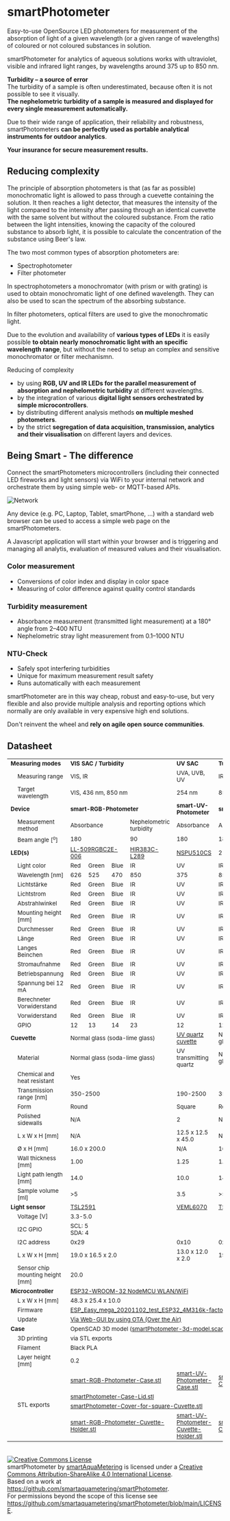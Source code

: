 # smartPhotometer

Easy-to-use OpenSource LED photometers for measurement of the absorption of light of a given wavelength (or a given range of wavelengths) of coloured or not coloured substances in solution.

smartPhotometer for analytics of aqueous solutions works with ultraviolet, visible and infrared light ranges, by wavelengths around 375 up to 850 nm.

**Turbidity – a source of error**</br>
The turbidity of a sample is often underestimated, because often it is not possible to see it visually.</br>
**The nephelometric turbidity of a sample is measured and displayed for every single measurement automatically.**

Due to their wide range of application, their reliability and robustness, smartPhotometers **can be perfectly used as portable analytical instruments for outdoor analytics**.

**Your insurance for secure measurement results.**

## Reducing complexity

The principle of absorption photometers is that (as far as possible) monochromatic light is allowed to pass through a cuevette containing the solution. It then reaches a light detector, that measures the intensity of the light compared to the intensity after passing through an identical cuevette with the same solvent but without the coloured substance. From the ratio between the light intensities, knowing the capacity of the coloured substance to absorb light, it is possible to calculate the concentration of the substance using Beer's law.

The two most common types of absorption photometers are:

- Spectrophotometer
- Filter photometer

In spectrophotometers a monochromator (with prism or with grating) is used to obtain monochromatic light of one defined wavelength. They can also be used to scan the spectrum of the absorbing substance.

In filter photometers, optical filters are used to give the monochromatic light.

Due to the evolution and availability of **various types of LEDs** it is easily possible **to obtain nearly monochromatic light with an specific wavelength range**, but
without the need to setup an complex and sensitive monochromator or filter mechanismn.

Reducing of complexity
- by using **RGB, UV and IR LEDs for the parallel measurement of absorption and nephelometric turbidity** at different wavelengths.
- by the integration of various **digital light sensors orchestrated by simple microcontrollers**.
- by distributing different analysis methods **on multiple meshed photometers**.
- by the strict **segregation of data acquisition, transmission, analytics and their visualisation** on different layers and devices.

## Being Smart - The difference

Connect the smartPhotometers microcontrollers (including their connected LED fireworks and light sensors) via WiFi to your internal network and orchestrate them by using simple web- or MQTT-based APIs.

![Network](./setup/network.png)

Any device (e.g. PC, Laptop, Tablet, smartPhone, ...) with a standard web browser can be used to access a simple web page on the smartPhotometers.

A Javascript application will start within your browser and is triggering and managing all analytis, evaluation of measured values and their visualisation.

### Color measurement
- Conversions of color index and display in color space
- Measuring of color difference against quality control standards

### Turbidity measurement
- Absorbance measurement (transmitted light measurement) at a 180° angle from 2–400 NTU
- Nephelometric stray light measurement from 0.1–1000 NTU

### NTU-Check
- Safely spot interfering turbidities
- Unique for maximum measurement result safety
- Runs automatically with each measurement

smartPhotometer are in this way cheap, robust and easy-to-use, but very flexible and also provide multiple analysis and reporting options which normally are only available in very expensive high end solutions.

Don't reinvent the wheel and **rely on agile open source communities**.

## Datasheet

<table>
<tr>
  <td colspan=2><sub><b>Measuring modes</b>
  <td colspan=4><sub><b>VIS SAC / Turbidity</b>
  <td><sub><b>UV SAC</b>
  <td colspan=2><sub><b>Turbidity</b>
  <td><sub><b>Color</b>
</tr>
<tr>
  <td>
  <td><sub>Measuring range
  <td colspan=4><sub>VIS, IR
  <td><sub>UVA, UVB, UV
  <td colspan=2><sub>IR
  <td><sub>VIS
</tr>
<tr>
  <td>
  <td><sub>Target wavelength
  <td colspan=4><sub>VIS, 436 nm, 850 nm
  <td><sub>254 nm
  <td colspan=2><sub>850 nm
  <td><sub>VIS
</tr>
<tr>
  <td colspan=2><sub><b>Device</b>
  <td colspan=4><sub><b>smart-RGB-Photometer</b>
  <td><sub><b>smart-UV-Photometer</b>
  <td colspan=2><sub><b>smart-IR-Turbidimeter</b>
  <td><sub><b>smart-Colorimeter</b>
</tr>
<tr>
  <td>
  <td><sub>Measurement method
  <td colspan=3><sub>Absorbance
  <td><sub>Nephelometric turbidity
  <td><sub>Absorbance
  <td><sub>Absorbance
  <td><sub>Nephelometric turbidity
  <td><sub>RGB
</tr>
<tr>
  <td>
  <td><sub>Beam angle [<sup>o</sup>]
  <td colspan=3><sub>180
  <td><sub>90
  <td><sub>180
  <td><sub>180
  <td><sub>90
  <td><sub>180
</tr>
<tr>
  <td colspan=2><sub><b>LED(s)</b>
  <td colspan=3><sub><a href='https://cdn-reichelt.de/documents/datenblatt/A501/HIR383C-L289_ENG_TDS.pdf'>LL-509RGBC2E-006</a>
  <td><sub><a href='https://cdn-reichelt.de/documents/datenblatt/A501/HIR383C-L289_ENG_TDS.pdf'>HIR383C-L289</a>
  <td><sub><a href='https://www.nichia.co.jp/specification/products/led/NSPU510CS-E.pdf'>NSPU510CS</a>
  <td colspan=2><sub>2 x <a href='https://cdn-reichelt.de/documents/datenblatt/A501/HIR383C-L289_ENG_TDS.pdf'>HIR383C-L289</a>
  <td><sub><a href='https://cdn.luckylight.cn/media/component/data-sheet/504WC2E-W6-3PC.pdf'>504WC2E-W6-3PC</a>
</tr>
<tr>
  <td>
  <td><sub>Light color
  <td><sub>Red
  <td><sub>Green
  <td><sub>Blue
  <td><sub>IR
  <td><sub>UV
  <td><sub>IR
  <td><sub>IR
  <td><sub>Warm White
</tr>
<tr>
  <td>
  <td><sub>Wavelength [nm]
  <td><sub>626
  <td><sub>525
  <td><sub>470
  <td><sub>850
  <td><sub>375
  <td><sub>850
  <td><sub>850
  <td><sub>410-780
</tr>
<tr>
  <td>
  <td><sub>Lichtstärke
  <td><sub>Red
  <td><sub>Green
  <td><sub>Blue
  <td><sub>IR
  <td><sub>UV
  <td><sub>IR
  <td><sub>IR
  <td><sub>Warm White
</tr>
<tr>
  <td>
  <td><sub>Lichtstrom
  <td><sub>Red
  <td><sub>Green
  <td><sub>Blue
  <td><sub>IR
  <td><sub>UV
  <td><sub>IR
  <td><sub>IR
  <td><sub>Warm White
</tr>
<tr>
  <td>
  <td><sub>Abstrahlwinkel
  <td><sub>Red
  <td><sub>Green
  <td><sub>Blue
  <td><sub>IR
  <td><sub>UV
  <td><sub>IR
  <td><sub>IR
  <td><sub>Warm White
</tr>
<tr>
  <td>
  <td><sub>Mounting height [mm]
  <td><sub>Red
  <td><sub>Green
  <td><sub>Blue
  <td><sub>IR
  <td><sub>UV
  <td><sub>IR
  <td><sub>IR
  <td><sub>Warm White
</tr>
<tr>
  <td>
  <td><sub>Durchmesser
  <td><sub>Red
  <td><sub>Green
  <td><sub>Blue
  <td><sub>IR
  <td><sub>UV
  <td><sub>IR
  <td><sub>IR
  <td><sub>Warm White
</tr>
<tr>
  <td>
  <td><sub>Länge
  <td><sub>Red
  <td><sub>Green
  <td><sub>Blue
  <td><sub>IR
  <td><sub>UV
  <td><sub>IR
  <td><sub>IR
  <td><sub>Warm White
</tr>
<tr>
  <td>
  <td><sub>Langes Beinchen
  <td><sub>Red
  <td><sub>Green
  <td><sub>Blue
  <td><sub>IR
  <td><sub>UV
  <td><sub>IR
  <td><sub>IR
  <td><sub>Warm White
</tr>
<tr>
  <td>
  <td><sub>Stromaufnahme
  <td><sub>Red
  <td><sub>Green
  <td><sub>Blue
  <td><sub>IR
  <td><sub>UV
  <td><sub>IR
  <td><sub>IR
  <td><sub>Warm White
</tr>
<tr>
  <td>
  <td><sub>Betriebspannung
  <td><sub>Red
  <td><sub>Green
  <td><sub>Blue
  <td><sub>IR
  <td><sub>UV
  <td><sub>IR
  <td><sub>IR
  <td><sub>Warm White
</tr>
<tr>
  <td>
  <td><sub>Spannung bei 12 mA
  <td><sub>Red
  <td><sub>Green
  <td><sub>Blue
  <td><sub>IR
  <td><sub>UV
  <td><sub>IR
  <td><sub>IR
  <td><sub>Warm White
</tr>
<tr>
  <td>
  <td><sub>Berechneter Vorwiderstand
  <td><sub>Red
  <td><sub>Green
  <td><sub>Blue
  <td><sub>IR
  <td><sub>UV
  <td><sub>IR
  <td><sub>IR
  <td><sub>Warm White
</tr>
<tr>
  <td>
  <td><sub>Vorwiderstand
  <td><sub>Red
  <td><sub>Green
  <td><sub>Blue
  <td><sub>IR
  <td><sub>UV
  <td><sub>IR
  <td><sub>IR
  <td><sub>Warm White
</tr>
<tr>
  <td>
  <td><sub>GPIO
  <td><sub>12
  <td><sub>13
  <td><sub>14
  <td><sub>23
  <td><sub>12
  <td><sub>12
  <td><sub>23
  <td><sub>12
</tr>
<tr>
  <td colspan=2><sub><b>Cuevette</b>
  <td colspan=4><sub>Normal glass (soda-lime glass)
  <td><sub><a href='https://www.amazon.de/gp/product/B07NNGHKSC/ref=ppx_yo_dt_b_asin_title_o04_s00?ie=UTF8&psc=1'>UV quartz cuvette</a>
  <td colspan=2><sub>Normal glass (soda-lime glass)
  <td><sub>Borosilicate glass
</tr>
<tr>
  <td>
  <td><sub>Material
  <td colspan=4><sub>Normal glass (soda-lime glass)
  <td><sub>UV transmitting quartz
  <td colspan=2><sub>Normal glass (soda-lime glass)
  <td><sub>Borosilicate glass
</tr>
<tr>
  <td>
  <td><sub>Chemical and heat resistant
  <td colspan=8><sub>Yes
</tr>
<tr>
  <td>
  <td><sub>Transmission range [nm]
  <td colspan=4><sub>350-2500
  <td><sub>190-2500
  <td colspan=2><sub>350-2500
  <td><sub>290-2500
</tr>
<tr>
  <td>
  <td><sub>Form
  <td colspan=4><sub>Round
  <td><sub>Square
  <td colspan=2><sub>Round
  <td><sub>Round
</tr>
<tr>
  <td>
  <td><sub>Polished sidewalls
  <td colspan=4><sub>N/A
  <td><sub>2
  <td colspan=2><sub>N/A
  <td><sub>N/A
</tr>
<tr>
  <td>
  <td><sub>L x W x H [mm]
  <td colspan=4><sub>N/A
  <td><sub>12.5 x 12.5 x 45.0
  <td colspan=2><sub>N/A
  <td><sub>N/A
</tr>
<tr>
  <td>
  <td><sub>Ø x H [mm]
  <td colspan=4><sub>16.0 x 200.0
  <td><sub>N/A
  <td colspan=2><sub>16.0 x 200.0
  <td><sub>16.0 x 200.0
</tr>
<tr>
  <td>
  <td><sub>Wall thickness [mm]
  <td colspan=4><sub>1.00
  <td><sub>1.25
  <td colspan=2><sub>1.00
  <td><sub>1.00
</tr>
<tr>
  <td>
  <td><sub>Light path length [mm]
  <td colspan=4><sub>14.0
  <td><sub>10.0
  <td colspan=2><sub>14.0
  <td><sub>14.0
</tr>
<tr>
  <td>
  <td><sub>Sample volume [ml]
  <td colspan=4><sub>>5
  <td><sub>3.5
  <td colspan=2><sub>>5
  <td><sub>>5
</tr>
<tr>
  <td colspan=2><sub><b>Light sensor</b>
  <td colspan=4><sub><a href='https://cdn-shop.adafruit.com/datasheets/TSL25911_Datasheet_EN_v1.pdf'>TSL2591</a>
  <td><sub><a href='https://www.vishay.com/docs/84277/veml6070.pdf'>VEML6070</a>
  <td colspan=2><sub><a href='https://cdn-shop.adafruit.com/datasheets/TSL25911_Datasheet_EN_v1.pdf'>TSL2591</a>
  <td><sub><a href='https://cdn-shop.adafruit.com/datasheets/TCS34725.pdf'>TCS34725</a>
</tr>
<tr>
  <td>
  <td><sub>Voltage [V]
  <td colspan=8><sub>3.3-5.0
</tr>
<tr>
  <td>
  <td><sub>I2C GPIO
  <td colspan=8><sub>SCL: 5</br>SDA: 4
</tr>
<tr>
  <td>
  <td><sub>I2C address
  <td colspan=4><sub>0x29
  <td><sub>0x10
  <td colspan=2><sub>0x29
  <td><sub>0x29
</tr>
<tr>
  <td>
  <td><sub>L x W x H [mm]
  <td colspan=4><sub>19.0 x 16.5 x 2.0
  <td><sub>13.0 x 12.0 x 2.0
  <td colspan=2><sub>19.0 x 16.5 x 2.0
  <td><sub>20.3 x 20.3 x 2.0
</tr>
<tr>
  <td>
  <td><sub>Sensor chip mounting height [mm]
  <td colspan=8><sub>20.0
</tr>
<tr>
  <td colspan=2><sub><b>Microcontroller</b>
  <td colspan=8><sub><a href='https://cdn.shopify.com/s/files/1/1509/1638/files/ESP_-_32_NodeMCU_Developmentboard_Datenblatt_AZ-Delivery_Vertriebs_GmbH_10f68f6c-a9bb-49c6-a825-07979441739f.pdf?v=1598356497'>ESP32-WROOM-32 NodeMCU WLAN/WiFi</a>
</tr>
<tr>
  <td>
  <td><sub>L x W x H [mm]
  <td colspan=8><sub>48.3 x 25.4 x 10.0
</tr>
<tr>
  <td>
  <td><sub>Firmware
  <td colspan=8><sub><a href='/firmware/bin/ESP_Easy_mega_20201102_test_ESP32_4M316k-factory.bin'>ESP_Easy_mega_20201102_test_ESP32_4M316k-factory.bin</a>
</tr>
<tr>
  <td>
  <td><sub>Update
  <td colspan=8><sub><a href='/firmware/bin/ESP_Easy_mega_20201102_test_ESP32_4M316k-factory.bin'>Via Web-GUI by using OTA (Over the Air)</a>
</tr>
<tr>
  <td colspan=2><sub><b>Case</b>
  <td colspan=8><sub>OpenSCAD 3D model (<a href='./setup/case/smartPhotometer-3d-model.scad'>smartPhotometer-3d-model.scad</a>)
</tr>
<tr>
  <td>
  <td><sub>3D printing
  <td colspan=8><sub>via STL exports
</tr>
<tr>
  <td>
  <td><sub>Filament
  <td colspan=8><sub>Black PLA
</tr>
<tr>
  <td>
  <td><sub>Layer height [mm]
  <td colspan=8><sub>0.2
</tr>
<tr>
  <td rowspan=4>
  <td rowspan=4><sub>STL exports
  <td colspan=4><sub><a href='./setup/case/3d-printing/smart-RGB-Photometer-Case.stl'>smart-RGB-Photometer-Case.stl</a>
  <td><sub><a href='./setup/case/3d-printing/smart-UV-Photometer-Case.stl'>smart-UV-Photometer-Case.stl</a>
  <td colspan=2><sub><a href='./setup/case/3d-printing/smart-IR-Turbidimeter-Case.stl'>smart-IR-Turbidimeter-Case.stl</a>
  <td><sub><a href='./setup/case/3d-printing/smart-Colorimeter-Case.stl'>smart-Colorimeter-Case.stl</a>
</tr>
<tr>
  <td colspan=8><sub><a href='./setup/case/3d-printing/smartPhotometer-Case-Lid.stl'>smartPhotometer-Case-Lid.stl</a>
</tr>
<tr>

  <td colspan=8><sub><a href='./setup/case/3d-printing/smartPhotometer-Cover-for-square-Cuvette.stl'>smartPhotometer-Cover-for-square-Cuvette.stl</a>
</tr>
<tr>
  <td colspan=4><sub><a href='./setup/case/3d-printing/smart-RGB-Photometer-Cuvette-Holder.stl'>smart-RGB-Photometer-Cuvette-Holder.stl</a>
  <td><sub><a href='./setup/case/3d-printing/smart-UV-Photometer-Cuvette-Holder.stl'>smart-UV-Photometer-Cuvette-Holder.stl</a>
  <td colspan=2><sub><a href='./setup/case/3d-printing/smart-IR-Turbidimeter-Cuvette-Holder.stl'>smart-IR-Turbidimeter-Cuvette-Holder.stl</a>
  <td><sub><a href='./setup/case/3d-printing/smart-Colorimeter-Cuvette-Holder.stl'>smart-Colorimeter-Cuvette-Holder.stl</a>
</tr>
</table>
</font>
</br>
<a rel="license" href="http://creativecommons.org/licenses/by-sa/4.0/"><img alt="Creative Commons License" style="border-width:0" src="https://i.creativecommons.org/l/by-sa/4.0/88x31.png" /></a><br /><span xmlns:dct="http://purl.org/dc/terms/" property="dct:title">smartPhotometer</span> by <a xmlns:cc="http://creativecommons.org/ns#" href="https://github.com/smartaquametering" property="cc:attributionName" rel="cc:attributionURL">smartAquaMetering</a> is licensed under a <a rel="license" href="http://creativecommons.org/licenses/by-sa/4.0/">Creative Commons Attribution-ShareAlike 4.0 International License</a>.<br />Based on a work at <a xmlns:dct="http://purl.org/dc/terms/" href="https://github.com/smartaquametering/smartPhotometer" rel="dct:source">https://github.com/smartaquametering/smartPhotometer</a>.<br />For permissions beyond the scope of this license see <a xmlns:cc="http://creativecommons.org/ns#" href="https://github.com/smartaquametering/smartPhotometer/blob/main/LICENSE" rel="cc:morePermissions">https://github.com/smartaquametering/smartPhotometer/blob/main/LICENSE</a>.
